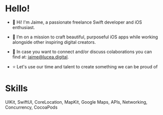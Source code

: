 
<!--
![GitHub Banner-2](https://user-images.githubusercontent.com/26114098/201718153-68fb8880-ea43-43ea-a6d1-41ddc28190af.png)
-->

# Hello!

 * 👋   Hi! I'm Jaime, a passionate freelance Swift developer and iOS enthusiast. 

 * 💙   I’m on a mission to craft beautiful, purposeful iOS apps while working alongside other inspiring digital creators.

 * 🤝   In case you want to connect and/or discuss colaborations you can find at: jaime@lucea.digital.

 * ⭐   Let's use our time and talent to create something we can be proud of

# Skills

UIKit, SwiftUI, CoreLocation, MapKit, Google Maps, APIs, Networking, Concurrency, CocoaPods





